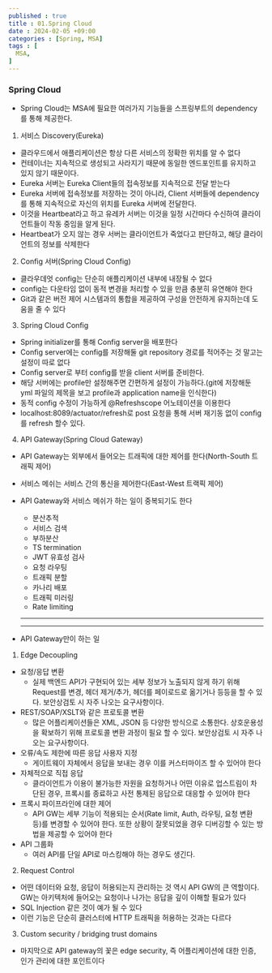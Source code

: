 ```yaml
---
published : true
title : 01.Spring Cloud
date : 2024-02-05 +09:00
categories : [Spring, MSA]
tags : [
  MSA,
]
---
```

<!-- ![](/assets/img/Spring/aaaa.png){:style="border:1px solid #eaeaea; border-radius: 7px; padding: 0px;" } -->
<!-- ![](/assets/img/alg/4-1.png){:style="width:1000px" } -->

### Spring Cloud
- Spring Cloud는 MSA에 필요한 여러가지 기능들을 스프링부트의 dependency를 통해 제공한다.

1. 서비스 Discovery(Eureka)
- 클라우드에서 애플리케이션은 항상 다른 서비스의 정확한 위치를 알 수 없다
- 컨테이너는 지속적으로 생성되고 사라지기 때문에 동일한 엔드포인트를 유지하고 있지 않기 때문이다.
- Eureka 서버는 Eureka Client들의 접속정보를 지속적으로 전달 받는다
- Eureka 서버에 접속정보를 저장하는 것이 아니라, Client 서버들에 dependency를 통해 지속적으로 자신의 위치를 Eureka 서버에 전달한다.
- 이것을 Heartbeat라고 하고 유레카 서버는 이것을 일정 시간마다 수신하여 클라이언트들이 작동 중임을 알게 된다. 
- Heartbeat가 오지 않는 경우 서버는 클라이언트가 죽었다고 판단하고, 해당 클라이언트의 정보를 삭제한다

2. Config 서버(Spring Cloud Config)
- 클라우데엇 config는 단순히 애플리케이션 내부에 내장될 수 없다
- config는 다운타임 없이 동적 변경을 처리할 수 있을 만큼 충분히 유연해야 한다
- Git과 같은 버전 제어 시스템과의 통합을 제공하여 구성을 안전하게 유지하는데 도움을 줄 수 있다

3. Spring Cloud Config
- Spring initializer를 통해 Config server을 배포한다
- Config server에는 config를 저장해둘 git repository 경로를 적어주는 것 말고는 설정이 따로 없다
- Config server로 부터 config를 받을 client 서버를 준비한다.
- 해당 서버에는 profile만 설정해주면 간편하게 설정이 가능하다.(git에 저장해둔 yml 파일의 제목을 보고 profile과 application name을 인식한다)
- 동적 config 수정이 가능하게 @Refreshscope 어노테이션을 이용한다
- localhost:8089/actuator/refresh로 post 요청을 통해 서버 재기동 없이 config를 refresh 할수 있다.

4. API Gateway(Spring Cloud Gateway) 
- API Gateway는 외부에서 들어오는 트래픽에 대한 제어를 한다(North-South 트래픽 제어)
- 서비스 메쉬는 서비스 간의 통신을 제어한다(East-West 트랙픽 제어)
- API Gateway와 서비스 메쉬가 하는 일이 중복되기도 한다
  - 분산추적
  - 서비스 검색
  - 부하분산
  - TS termination
  - JWT 유효성 검사
  - 요청 라우팅
  - 트래픽 분할
  - 카나리 배포
  - 트래픽 미러링
  - Rate limiting

  <hr><hr>

- API Gateway만이 하는 일

1. Edge Decoupling 
- 요청/응답 변환
  - 실제 백엔드 API가 구현되어 있는 세부 정보가 노출되지 않게 하기 위해 Request를 변경, 헤더 제거/추가, 헤더를 페이로드로 옮기거나 등등을 할 수 있다. 보안상검토 시 자주 나오는 요구사항이다.
- REST/SOAP/XSLT와 같은 프로토콜 변환
  - 많은 어플리케이션들은 XML, JSON 등 다양한 방식으로 소통한다. 상호운용성을 확보하기 위해 프로토콜 변환 과정이 필요 할 수 있다. 보안상검토 시 자주 나오는 요구사항이다.
- 오류/속도 제한에 따른 응답 사용자 지정
  - 게이트웨이 자체에서 응답을 보내는 경우 이를 커스터마이즈 할 수 있어야 한다
- 자체적으로 직접 응답
  - 클라이언트가 이용이 불가능한 자원을 요청하거나 어떤 이유로 업스트림이 차단된 경우, 프록시를 종료하고 사전 통제된 응답으로 대응할 수 있어야 한다
- 프록시 파이프라인에 대한 제어
  - API GW는 세부 기능이 적용되는 순서(Rate limit, Auth, 라우팅, 요청 변환 등)를 변경할 수 있어야 한다. 또한 상황이 잘못되었을 경우 디버깅할 수 있는 방법을 제공할 수 있어야 한다
- API 그룹화
  - 여러 API를 단일 API로 마스킹해야 하는 경우도 생긴다. 

2. Request Control
- 어떤 데이터와 요청, 응답이 허용되는지 관리하는 것 역시 API GW의 큰 역할이다. GW는 아키텍처에 들어오는 요청이나 나가는 응답을 깊이 이해할 필요가 있다
- SQL Injection 같은 것이 예가 될 수 있다
- 이런 기능은 단순히 클러스터에 HTTP 트래픽을 허용하는 것과는 다르다

3. Custom security / bridging trust domains
- 마지막으로 API gateway의 꽃은 edge security, 즉 어플리케이션에 대한 인증, 인가 관리에 대한 포인트이다
